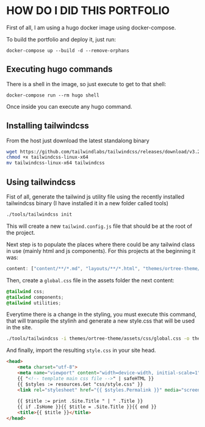 # HOW DO I DID THIS PORTFOLIO

First of all, I am using a hugo docker image using docker-compose.

To build the portfolio and deploy it, just run:

```
docker-compose up --build -d --remove-orphans
```

## Executing hugo commands

There is a shell in the image, so just execute to get to that shell:

```
docker-compose run --rm hugo shell
```

Once inside you can execute any hugo command.


## Installing tailwindcss

From the host just download the latest standalong binary

```bash
wget https://github.com/tailwindlabs/tailwindcss/releases/download/v3.2.4/tailwindcss-linux-x64
chmod +x tailwindcss-linux-x64
mv tailwindcss-linux-x64 tailwindcss
```

## Using tailwindcss

Fist of all, generate the tailwind js utility file using the recently installed tailwindcss binary (I have installed it in a new folder called tools)

```bash
./tools/tailwindcss init
```

This will create a new ```tailwind.config.js``` file that should be at the root of the project.

Next step is to populate the places where there could be any tailwind class in use (mainly html and js components). For this projects at the beginning it was:

```js
content: ["content/**/*.md", "layouts/**/*.html", "themes/ortree-theme/layouts/**/*.html"],
```

Then, create a ```global.css``` file in the assets folder the next content:

```css
@tailwind css;
@tailwind components;
@tailwind utilities;
```

Everytime there is a change in the styling, you must execute this command, that will transpile the stylinh and generate a new style.css that will be used in the site.

```bash
./tools/tailwindcss -i themes/ortree-theme/assets/css/global.css -o themes/ortree-theme/assets/css/style.css
```

And finally, import the resulting ```style.css``` in your site head.

```html
<head>
    <meta charset="utf-8">
    <meta name="viewport" content="width=device-width, initial-scale=1">
    {{ "<!-- template main css file -->" | safeHTML }}
    {{ $styles := resources.Get "css/style.css" }}
    <link rel="stylesheet" href="{{ $styles.Permalink }}" media="screen">
  
    {{ $title := print .Site.Title " | " .Title }}
    {{ if .IsHome }}{{ $title = .Site.Title }}{{ end }}
    <title>{{ $title }}</title>
</head>
```